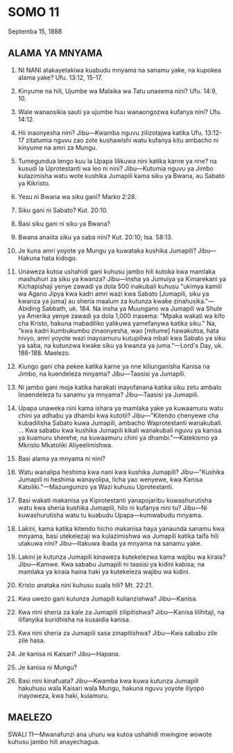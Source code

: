 # SOMO 11
Septemba 15, 1888

## ALAMA YA MNYAMA

1. NI NANI atakayetakiwa kuabudu mnyama na sanamu yake, na kupokea alama yake? Ufu. 13:12, 15-17.

2. Kinyume na hili, Ujumbe wa Malaika wa Tatu unasema nini? Ufu. 14:9, 10.

3. Wale wanaosikia sauti ya ujumbe huu wanaongozwa kufanya nini? Ufu. 14:12.

4. Hii inaonyesha nini? Jibu—Kwamba nguvu zilizotajwa katika Ufu. 13:12-17 zitatumia nguvu zao zote kushawishi watu kufanya kitu ambacho ni kinyume na amri za Mungu.

5. Tumegundua lengo kuu la Upapa lilikuwa nini katika karne ya nne? na kusudi la Uprotestanti wa leo ni nini? Jibu—Kutumia nguvu ya Jimbo kulazimisha watu wote kushika Jumapili kama siku ya Bwana, au Sabato ya Kikristo.

6. Yesu ni Bwana wa siku gani? Marko 2:28.

7. Siku gani ni Sabato? Kut. 20:10.

8. Basi siku gani ni siku ya Bwana?

9. Bwana anaiita siku ya saba nini? Kut. 20:10; Isa. 58:13.

10. Je kuna amri yoyote ya Mungu ya kuwataka kushika Jumapili? Jibu—Hakuna hata kidogo.

11. Unaweza kutoa ushahidi gani kuhusu jambo hili kutoka kwa mamlaka mashuhuri za siku ya kwanza? Jibu—Insha ya Jumuiya ya Kimarekani ya Kichapishaji yenye zawadi ya dola 500 inakubali kuhusu "ukimya kamili wa Agano Jipya kwa kadri amri wazi kwa Sabato [Jumapili, siku ya kwanza ya juma] au sheria maalum za kutunza kwake zinahusika."—Abiding Sabbath, uk. 184. Na insha ya Muungano wa Jumapili wa Shule ya Amerika yenye zawadi ya dola 1,000 inasema: "Mpaka wakati wa kifo cha Kristo, hakuna mabadiliko yalikuwa yamefanywa katika siku." Na, "kwa kadri kumbukumbu zinaonyesha, wao [mitume] hawakutoa, hata hivyo, amri yoyote wazi inayoamuru kutupiliwa mbali kwa Sabato ya siku ya saba, na kutunzwa kwake siku ya kwanza ya juma."—Lord's Day, uk. 186-188. Maelezo.

12. Kiungo gani cha pekee katika karne ya nne kiliunganisha Kanisa na Jimbo, na kuendeleza mnyama? Jibu—Taasisi ya Jumapili.

13. Ni jambo gani moja katika harakati inayofanana katika siku zetu ambalo linaendeleza tu sanamu ya mnyama? Jibu—Taasisi ya Jumapili.

14. Upapa unaweka nini kama ishara ya mamlaka yake ya kuwaamuru watu chini ya adhabu ya dhambi kwa kutotii? Jibu—"Kitendo chenyewe cha kubadilisha Sabato kuwa Jumapili, ambacho Waprotestanti wanakubali. ... Kwa sababu kwa kushika Jumapili kikali wanakubali nguvu ya kanisa ya kuamuru sherehe, na kuwaamuru chini ya dhambi."—Katekismo ya Mkristo Mkatoliki Aliyeelimishwa.

15. Basi alama ya mnyama ni nini?

16. Watu wanalipa heshima kwa nani kwa kushika Jumapili? Jibu—"Kushika Jumapili ni heshima wanayolipa, licha yao wenyewe, kwa Kanisa Katoliki."—Mazungumzo ya Wazi kuhusu Uprotestanti.

17. Basi wakati makanisa ya Kiprotestanti yanapojaribu kuwashurutisha watu kwa sheria kushika Jumapili, hilo ni kufanya nini tu? Jibu—Ni kuwashurutisha watu tu kuabudu Upapa—kumwabudu mnyama.

18. Lakini, kama katika kitendo hicho makanisa haya yanaunda sanamu kwa mnyama, basi utekelezaji wa kulazimishwa wa Jumapili katika taifa hili utakuwa nini? Jibu—Itakuwa ibada ya mnyama na sanamu yake.

19. Lakini je kutunza Jumapili kinaweza kutekelezwa kama wajibu wa kiraia? Jibu—Kamwe. Kwa sababu Jumapili ni taasisi ya kidini kabisa; na mamlaka ya kiraia haina haki ya kutekeleza wajibu wa kidini.

20. Kristo anataka nini kuhusu suala hili? Mt. 22:21.

21. Kwa uwezo gani kutunza Jumapili kulianzishwa? Jibu—Kanisa.

22. Kwa nini sheria za kale za Jumapili zilipitishwa? Jibu—Kanisa lilihitaji, na ilifanyika kuridhisha na kusaidia kanisa.

23. Kwa nini sheria za Jumapili sasa zinapitishwa? Jibu—Kwa sababu zile zile hasa.

24. Je kanisa ni Kaisari? Jibu—Hapana.

25. Je kanisa ni Mungu?

26. Basi nini kinafuata? Jibu—Kwamba kwa kuwa kutunza Jumapili hakuhusu wala Kaisari wala Mungu, hakuna nguvu yoyote iliyopo inayoweza, kwa haki, kuiamuru.

## MAELEZO

SWALI 11—Mwanafunzi ana uhuru wa kutoa ushahidi mwingine wowote kuhusu jambo hili anayechagua.